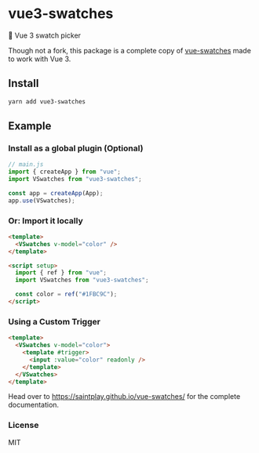# vue3-swatches

🎨 Vue 3 swatch picker

Though not a fork, this package is a complete copy of [vue-swatches](https://github.com/saintplay/vue-swatches) made to work with Vue 3.

## Install

```sh
yarn add vue3-swatches
```

## Example

### Install as a global plugin (Optional)

```js
// main.js
import { createApp } from "vue";
import VSwatches from "vue3-swatches";

const app = createApp(App);
app.use(VSwatches);
```

### Or: Import it locally

```html
<template>
  <VSwatches v-model="color" />
</template>

<script setup>
  import { ref } from "vue";
  import VSwatches from "vue3-swatches";

  const color = ref("#1FBC9C");
</script>
```

### Using a Custom Trigger

```html
<template>
  <VSwatches v-model="color">
    <template #trigger>
      <input :value="color" readonly />
    </template>
  </VSwatches>
</template>
```

Head over to https://saintplay.github.io/vue-swatches/ for the complete documentation.

### License

MIT
